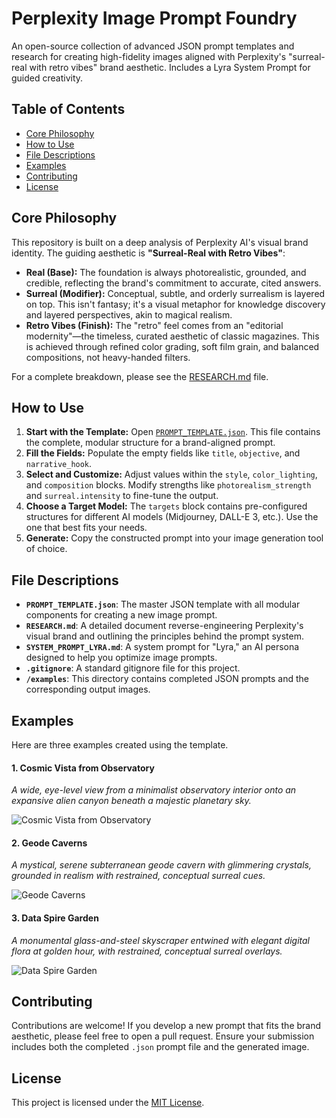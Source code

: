 # Perplexity Image Prompt Foundry

An open-source collection of advanced JSON prompt templates and research for creating high-fidelity images aligned with Perplexity's "surreal-real with retro vibes" brand aesthetic. Includes a Lyra System Prompt for guided creativity.

## Table of Contents
- [Core Philosophy](#core-philosophy)
- [How to Use](#how-to-use)
- [File Descriptions](#file-descriptions)
- [Examples](#examples)
- [Contributing](#contributing)
- [License](#license)

## Core Philosophy

This repository is built on a deep analysis of Perplexity AI's visual brand identity. The guiding aesthetic is **"Surreal-Real with Retro Vibes"**:

-   **Real (Base):** The foundation is always photorealistic, grounded, and credible, reflecting the brand's commitment to accurate, cited answers.
-   **Surreal (Modifier):** Conceptual, subtle, and orderly surrealism is layered on top. This isn't fantasy; it's a visual metaphor for knowledge discovery and layered perspectives, akin to magical realism.
-   **Retro Vibes (Finish):** The "retro" feel comes from an "editorial modernity"—the timeless, curated aesthetic of classic magazines. This is achieved through refined color grading, soft film grain, and balanced compositions, not heavy-handed filters.

For a complete breakdown, please see the [RESEARCH.md](./RESEARCH.md) file.

## How to Use

1.  **Start with the Template:** Open [`PROMPT_TEMPLATE.json`](./PROMPT_TEMPLATE.json). This file contains the complete, modular structure for a brand-aligned prompt.
2.  **Fill the Fields:** Populate the empty fields like `title`, `objective`, and `narrative_hook`.
3.  **Select and Customize:** Adjust values within the `style`, `color_lighting`, and `composition` blocks. Modify strengths like `photorealism_strength` and `surreal.intensity` to fine-tune the output.
4.  **Choose a Target Model:** The `targets` block contains pre-configured structures for different AI models (Midjourney, DALL-E 3, etc.). Use the one that best fits your needs.
5.  **Generate:** Copy the constructed prompt into your image generation tool of choice.

## File Descriptions

-   **`PROMPT_TEMPLATE.json`**: The master JSON template with all modular components for creating a new image prompt.
-   **`RESEARCH.md`**: A detailed document reverse-engineering Perplexity's visual brand and outlining the principles behind the prompt system.
-   **`SYSTEM_PROMPT_LYRA.md`**: A system prompt for "Lyra," an AI persona designed to help you optimize image prompts.
-   **`.gitignore`**: A standard gitignore file for this project.
-   **`/examples`**: This directory contains completed JSON prompts and the corresponding output images.

## Examples

Here are three examples created using the template.

#### 1. Cosmic Vista from Observatory
*A wide, eye-level view from a minimalist observatory interior onto an expansive alien canyon beneath a majestic planetary sky.*

![Cosmic Vista from Observatory](./examples/images/01_cosmic_vista_observatory.png)

#### 2. Geode Caverns
*A mystical, serene subterranean geode cavern with glimmering crystals, grounded in realism with restrained, conceptual surreal cues.*

![Geode Caverns](./examples/images/02_geode_caverns.png)

#### 3. Data Spire Garden
*A monumental glass-and-steel skyscraper entwined with elegant digital flora at golden hour, with restrained, conceptual surreal overlays.*

![Data Spire Garden](./examples/images/03_data_spire_garden.png)

## Contributing

Contributions are welcome! If you develop a new prompt that fits the brand aesthetic, please feel free to open a pull request. Ensure your submission includes both the completed `.json` prompt file and the generated image.

## License

This project is licensed under the [MIT License](LICENSE).